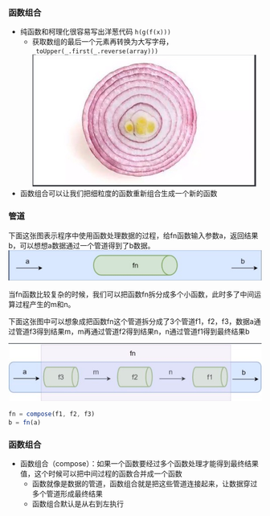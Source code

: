 ### 函数组合
* 纯函数和柯理化很容易写出洋葱代码 `h(g(f(x)))`
    * 获取数组的最后一个元素再转换为大写字母，`_toUpper(_.first(_.reverse(array)))`
    ![](../img/onion.jpg)
* 函数组合可以让我们把细粒度的函数重新组合生成一个新的函数
### 管道
下面这张图表示程序中使用函数处理数据的过程，给fn函数输入参数a，返回结果b，可以想想a数据通过一个管道得到了b数据。
![](../img/pipeline1.jpg)

当fn函数比较复杂的时候，我们可以把函数fn拆分成多个小函数，此时多了中间运算过程产生的m和n。

下面这张图中可以想象成把函数fn这个管道拆分成了3个管道f1，f2，f3，数据a通过管道f3得到结果m，m再通过管道f2得到结果n，n通过管道f1得到最终结果b

![](../img/pipeline2.jpg)
```javascript
fn = compose(f1, f2, f3)
b = fn(a)
```

### 函数组合
* 函数组合（compose）：如果一个函数要经过多个函数处理才能得到最终结果值，这个时候可以把中间过程的函数合并成一个函数
    * 函数就像是数据的管道，函数组合就是把这些管道连接起来，让数据穿过多个管道形成最终结果
    * 函数组合默认是从右到左执行
